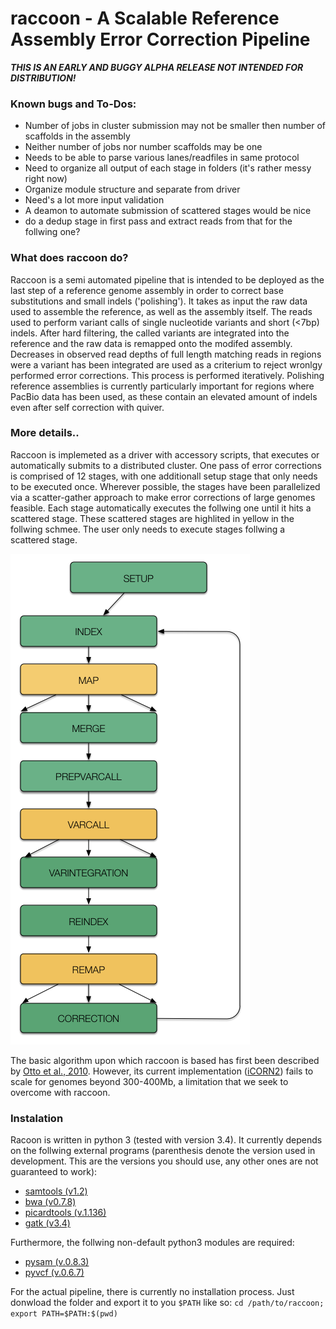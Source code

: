 # raccoon - A Scalable Reference Assembly Error Correction Pipeline

***THIS IS AN EARLY AND BUGGY ALPHA RELEASE NOT INTENDED FOR DISTRIBUTION!***


### Known bugs and To-Dos:
- Number of jobs in cluster submission may not be smaller then number of scaffolds in the assembly
- Neither number of jobs nor number scaffolds may be one
- Needs to be able to parse various lanes/readfiles in same protocol
- Need to organize all output of each stage in folders (it's rather messy right now)
- Organize module structure and separate from driver
- Need's a lot more input validation
- A deamon to automate submission of scattered stages would be nice
- do a dedup stage in first pass and extract reads from that for the follwing one?


### What does raccoon do?

Raccoon is a semi automated pipeline that is intended to be deployed as the last step of a reference genome assembly in order to correct base substitutions and small indels ('polishing'). It takes as input the raw data used to assemble the reference, as well as the assembly itself. The reads used to perform variant calls of single nucleotide variants and short (<7bp) indels. After hard filtering, the called variants are integrated into the reference and the raw data is remapped onto the modifed assembly. Decreases in observed read depths of full length matching reads in regions were a variant has been integrated are used as a criterium to reject wronlgy performed error corrections. This process is performed iteratively.
Polishing reference assemblies is currently particularly important for regions where PacBio data has been used, as these contain an elevated amount of indels even after self correction with quiver. 

### More details..

Raccoon is implemeted as a driver with accessory scripts, that executes or automatically submits to a distributed cluster. One pass of error corrections is comprised of 12 stages, with one additionall setup stage that only needs to be executed once. Wherever possible, the stages have been parallelized via a scatter-gather approach to make error corrections of large genomes feasible. Each stage automatically executes the follwing one until it hits a scattered stage. These scattered stages are highlited in yellow in the follwing schmee. The user only needs to execute stages follwing a scattered stage.

![alt tag](./pics/raccoon-scheme.png)


The basic algorithm upon which raccoon is based has first been described by [Otto et al., 2010](http://www.ncbi.nlm.nih.gov/pubmed/20562415). However, its current implementation ([iCORN2](http://icorn.sourceforge.net)) fails to scale for genomes beyond 300-400Mb, a limitation that we seek to overcome with raccoon.

### Instalation

Racoon is written in python 3 (tested with version 3.4). It currently depends on the follwing external programs (parenthesis denote the version used in development. This are the versions you should use, any other ones are not guaranteed to work):

- [samtools (v1.2)](http://www.htslib.org/download/)
- [bwa (v0.7.8)](http://sourceforge.net/projects/bio-bwa/files/)
- [picardtools (v.1.136)](http://broadinstitute.github.io/picard/)
- [gatk (v3.4)](https://www.broadinstitute.org/gatk/download/)

Furthermore, the follwing non-default python3 modules are required:

- [pysam (v.0.8.3)](https://pypi.python.org/pypi/pysam)
- [pyvcf (v.0.6.7)](https://pypi.python.org/pypi/PyVCF)

For the actual pipeline, there is currently no installation process. Just donwload the folder and export it to you `$PATH` like so:
`cd /path/to/raccoon; export PATH=$PATH:$(pwd)`


